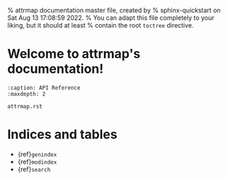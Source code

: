 % attrmap documentation master file, created by
% sphinx-quickstart on Sat Aug 13 17:08:59 2022.
% You can adapt this file completely to your liking, but it should at least
% contain the root `toctree` directive.

# Welcome to attrmap's documentation!

```{toctree}
:caption: API Reference
:maxdepth: 2

attrmap.rst
```

# Indices and tables

- {ref}`genindex`
- {ref}`modindex`
- {ref}`search`
